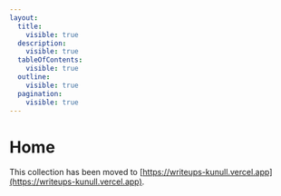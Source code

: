 ```yaml
---
layout:
  title:
    visible: true
  description:
    visible: true
  tableOfContents:
    visible: true
  outline:
    visible: true
  pagination:
    visible: true
---
```


# Home

This collection has been moved to [https://writeups-kunull.vercel.app](https://writeups-kunull.vercel.app).
